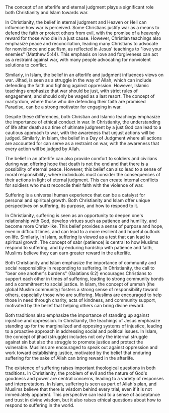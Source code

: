 
\
The concept of an afterlife and eternal judgment plays a significant role both Christianity and Islam towards war. 

In Christianity, the belief in eternal judgment and Heaven or Hell can influence how war is perceived. Some Christians justify war as a means to defend the faith or protect others from evil, with the promise of a heavenly reward for those who die in a just cause. However, Christian teachings also emphasize peace and reconciliation, leading many Christians to advocate for nonviolence and pacifism, as reflected in Jesus' teachings to "love your enemies" (Matthew 5:44). This emphasis on love and forgiveness can act as a restraint against war, with many people advocating for nonviolent solutions to conflict.

Similarly, in Islam, the belief in an afterlife and judgment influences views on war. Jihad, is seen as a struggle in the way of Allah, which can include defending the faith and fighting against oppression. However, Islamic teachings emphasize that war should be just, with strict rules of engagement, and should only be waged as a last resort. The concept of martyrdom, where those who die defending their faith are promised Paradise, can be a strong motivator for engaging in war.

Despite these differences, both Christian and Islamic teachings emphasize the importance of ethical conduct in war. In Christianity, the understanding of life after death as a time of ultimate judgment by a just God can lead to a cautious approach to war, with the awareness that unjust actions will be judged. Similarly, in Islam, the belief in a Day of Judgment where all actions are accounted for can serve as a restraint on war, with the awareness that every action will be judged by Allah.

The belief in an afterlife can also provide comfort to soldiers and civilians during war, offering hope that death is not the end and that there is a possibility of eternal peace. However, this belief can also lead to a sense of moral responsibility, where individuals must consider the consequences of their actions in light of eternal judgment. This can create internal conflicts for soldiers who must reconcile their faith with the violence of war.





Suffering is a universal human experience that can be a catalyst for personal and spiritual growth. Both Christianity and Islam offer unique perspectives on suffering, its purpose, and how to respond to it.

In Christianity, suffering is seen as an opportunity to deepen one's relationship with God, develop virtues such as patience and humility, and become more Christ-like. This belief provides a sense of purpose and hope, even in difficult times, and can lead to a more resilient and hopeful outlook on life.
Similarly, in Islam, suffering is viewed as a test that can lead to spiritual growth. The concept of sabr (patience) is central to how Muslims respond to suffering, and by enduring hardship with patience and faith, Muslims believe they can earn greater reward in the afterlife.

Both Christianity and Islam emphasize the importance of community and social responsibility in responding to suffering. In Christianity, the call to "bear one another's burdens" (Galatians 6:2) encourages Christians to support each other in times of suffering, leading to strong community bonds and a commitment to social justice.
In Islam, the concept of ummah (the global Muslim community) fosters a strong sense of responsibility toward others, especially those who are suffering. Muslims are encouraged to help those in need through charity, acts of kindness, and community support, motivated by the belief that helping others can bring divine reward.


Both traditions also emphasize the importance of standing up against injustice and oppression. In Christianity, the teachings of Jesus emphasize standing up for the marginalized and opposing systems of injustice, leading to a proactive approach in addressing social and political issues.
In Islam, the concept of jihad (struggle) includes not only the internal struggle against sin but also the struggle to promote justice and protect the vulnerable. Muslims are encouraged to speak out against oppression and work toward establishing justice, motivated by the belief that enduring suffering for the sake of Allah can bring reward in the afterlife.


The existence of suffering raises important theological questions in both traditions. In Christianity, the problem of evil and the nature of God's goodness and power are central concerns, leading to a variety of responses and interpretations.
In Islam, suffering is seen as part of Allah's plan, and Muslims believe that there is wisdom behind every trial, even if it is not immediately apparent. This perspective can lead to a sense of acceptance and trust in divine wisdom, but it also raises ethical questions about how to respond to suffering in the world.
